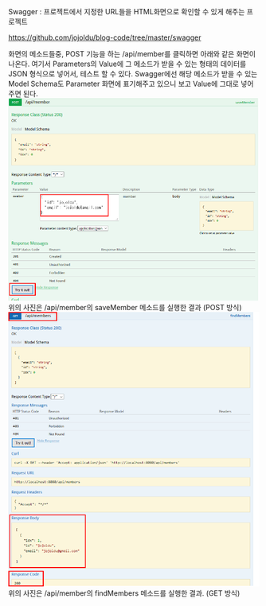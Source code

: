 Swagger : 프로젝트에서 지정한 URL들을 HTML화면으로 확인할 수 있게 해주는 프로젝트

https://github.com/jojoldu/blog-code/tree/master/swagger

화면의 메소드들중, POST 기능을 하는 /api/member를 클릭하면 아래와 같은 화면이 나온다. 
여기서 Parameters의 Value에 그 메소드가 받을 수 있는 형태의 데이터를 JSON 형식으로 넣어서, 테스트 할 수 있다.
Swagger에선 해당 메소드가 받을 수 있는 Model Schema도 Parameter 화면에 표기해주고 있으니 보고 Value에 그대로 넣어주면 된다.
![ex_screenshot](./img/post-test.png)
위의 사진은 /api/member의 saveMember 메소드를 실행한 결과 (POST 방식)
![ex_screenshot](./img/find-all-result.png)
위의 사진은 /api/member의 findMembers 메소드를 실행한 결과. (GET 방식)
